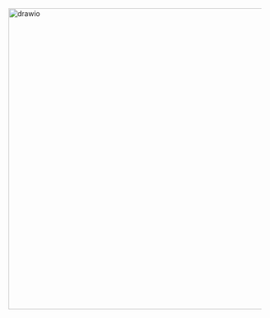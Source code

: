 <img scr="https://raw.githubusercontent.com/Cheryl322/Technicrab_Project1_SAD_20232024/main/9.0%20Requirement%20Analysis%20(based%20on%20AS-IS%20analysis)/9.1%20Current%20business%20process%20(scenarios%2C%20workflow)/9.1.drawio.png" alt="drawio" width="600"/>
